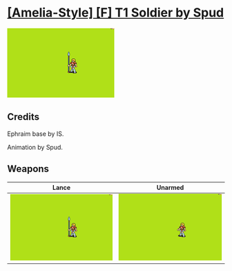 # [\[Amelia-Style\] \[F\] T1 Soldier by Spud](./)

<img src="./2.%20Lance/Lance_000.png" alt="[Amelia-Style] [F] T1 Soldier by Spud standing" />

## Credits

Ephraim base by IS.

Animation by Spud.

## Weapons


|Lance |Unarmed |
|  :---: | :---: |
| <img alt="Lance animation" src="./2.%20Lance/Lance.gif" /> | <img alt="Unarmed animation" src="./8.%20Unarmed/Unarmed.gif" /> |
